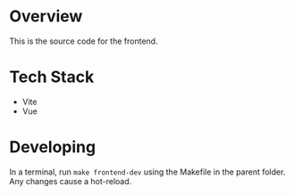 # Overview

This is the source code for the frontend.

# Tech Stack

* Vite
* Vue

# Developing

In a terminal, run `make frontend-dev` using the Makefile in the parent folder. Any changes cause a hot-reload.
